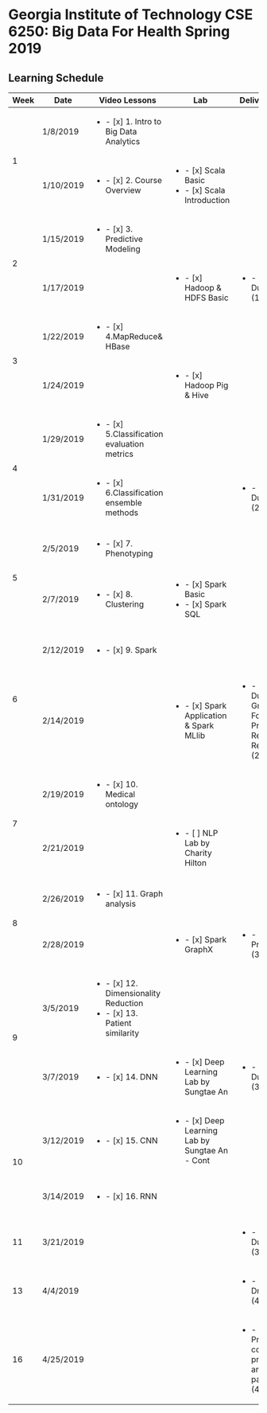 # Georgia Institute of Technology CSE 6250: Big Data For Health Spring 2019

## Learning Schedule

<table>
    <thead>
        <tr>
            <th>Week</th>
            <th>Date</th>
            <th>Video Lessons</th>
            <th>Lab</th>
            <th>Deliverable Due</th>
            <th>Finished</th>
            <th>Notes</th>
        </tr>
    </thead>
    <tbody>
        <tr>
            <td rowspan=2>1</td>
            <td>1/8/2019</td>
            <td><ul><li>- [x] 1. Intro to Big Data Analytics</li></td>
            <td></td>
            <td></td>
            <td>1/28/2019</td>
            <td>  </td>
        </tr>
        <tr>
            <td>1/10/2019</td>
            <td><ul><li>- [x] 2. Course Overview</li></td>
            <td><ul><li>- [x] Scala Basic </li><li>- [x] Scala Introduction </li></td>
            <td></td>
            <td>1/29/2019</td>
            <td>  </td>
        </tr>
        <tr>
            <td rowspan=2>2</td>
            <td>1/15/2019</td>
            <td><ul><li>- [x] 3. Predictive Modeling</li></td>
            <td></td>
            <td></td>
            <td>1/30/2019</td>
            <td>  </td>
        </tr>
        <tr>
            <td>1/17/2019</td>
            <td></td>
            <td><ul><li>- [x] Hadoop & HDFS Basic</li></td>
            <td><ul><li>- [x] HW1 Due (1/20/2019)</li></td>
            <td>1/29/2019</td>
            <td>  </td>
        </tr>
        <tr>
            <td rowspan=2>3</td>
            <td>1/22/2019</td>
            <td><ul><li>- [x] 4.MapReduce& HBase</li></td>
            <td></td>
            <td></td>
            <td>1/30/2019</td>
            <td>Need to take notes</td>
        </tr>
        <tr>
            <td>1/24/2019</td>
            <td> </td>
            <td><ul><li>- [x] Hadoop Pig & Hive</li></td>
            <td></td>
            <td>1/31/2019</td>
            <td>Need to take notes</td>
        </tr>
        <tr>
            <td rowspan=2>4</td>
            <td>1/29/2019</td>
            <td><ul><li>- [x] 5.Classification evaluation metrics</li></td>
            <td></td>
            <td></td>
            <td>1/31/2019</td>
            <td>Need to take notes</td>
        </tr>
        <tr>
            <td>1/31/2019</td>
            <td><ul><li>- [x] 6.Classification ensemble methods</li></td>
            <td></td>
            <td><ul><li>- [x] HW2 Due (2/3/2019)</li></td>
            <td>2/3/2019</td>
            <td>Need to take notes</td>
        </tr>
        <tr>
            <td rowspan=2>5</td>
            <td>2/5/2019</td>
            <td><ul><li>- [x] 7. Phenotyping</li></td>
            <td></td>
            <td></td>
            <td>2/14/2019</td>
            <td>Need to take notes</td>
        </tr>
        <tr>
            <td>2/7/2019</td>
            <td><ul><li>- [x] 8. Clustering</li></td>
            <td><ul><li>- [x] Spark Basic </li><li>- [x] Spark SQL </li></td>
            <td></td>
            <td>2/16/2019</td>
            <td>Need to take notes</td>
        </tr>
        <tr>
            <td rowspan=2>6</td>
            <td>2/12/2019</td>
            <td><ul><li>- [x] 9. Spark</li></td>
            <td></td>
            <td></td>
            <td>2/14/2019</td>
            <td>Need to take notes</td>
        </tr>
        <tr>
            <td>2/14/2019</td>
            <td></td>
            <td><ul><li>- [x] Spark Application & Spark MLlib </li></td>
            <td><ul><li>- [x] HW3 Due & Project Group Formation & Project Requirements Release (2/17/2019)</li></td>
            <td>2/16/2019</td>
            <td>Need to take notes</td>
        </tr>
        <tr>
            <td rowspan=2>7</td>
            <td>2/19/2019</td>
            <td><ul><li>- [x] 10. Medical ontology</li></td>
            <td></td>
            <td></td>
            <td>2/25/2019</td>
            <td>Need to take notes</td>
        </tr>
        <tr>
            <td>2/21/2019</td>
            <td></td>
            <td><ul><li>- [ ] NLP Lab by Charity Hilton </li></td>
            <td></td>
            <td></td>
            <td>  </td>
        </tr>
        <tr>
            <td rowspan=2>8</td>
            <td>2/26/2019</td>
            <td><ul><li>- [x] 11. Graph analysis</li></td>
            <td></td>
            <td></td>
            <td>2/25/2019</td>
            <td>Need to take notes</td>
        </tr>
        <tr>
            <td>2/28/2019</td>
            <td></td>
            <td><ul><li>- [x] Spark GraphX </li></td>
            <td><ul><li>- [x] Project Proposal Due (3/3/2019)</li></td>
            <td>3/3/2019</td>
            <td>Need to take notes</td>
        </tr>
        <tr>
            <td rowspan=2>9</td>
            <td>3/5/2019</td>
            <td><ul><li>- [x] 12. Dimensionality Reduction </li><li>- [x] 13. Patient similarity</li></td>
            <td></td>
            <td></td>
            <td>3/9/2019</td>
            <td>Need to take notes</td>
        </tr>
        <tr>
            <td>3/7/2019</td>
            <td><ul><li>- [x] 14. DNN</li></td>
            <td><ul><li>- [x] Deep Learning Lab by Sungtae An </li></td>
            <td><ul><li>- [x] HW4 Due (3/10/2019)</li></td>
            <td>3/10/2019</td>
            <td>Need to take notes</td>
        </tr>
        <tr>
            <td rowspan=2>10</td>
            <td>3/12/2019</td>
            <td><ul><li>- [x] 15. CNN </li></td>
            <td><ul><li>- [x] Deep Learning Lab by Sungtae An - Cont</li></td>
            <td></td>
            <td>3/23/2019</td>
            <td>Need to take notes</td>
        </tr>
        <tr>
            <td>3/14/2019</td>
            <td><ul><li>- [x] 16. RNN</li></td>
            <td></td>
            <td></td>
            <td>3/23/2019</td>
            <td>Need to take notes</td>
        </tr>
        <tr>
            <td rowspan=1>11</td>
            <td>3/21/2019</td>
            <td></td>
            <td></td>
            <td><ul><li>- [ ] HW5 Due (3/24/2019)</li></td>
            <td></td>
            <td>  </td>
        </tr>
        <tr>
            <td rowspan=1>13</td>
            <td>4/4/2019</td>
            <td></td>
            <td></td>
            <td><ul><li>- [ ] Project Draft Due (4/7/2019)</li></td>
            <td></td>
            <td>  </td>
        </tr>
        <tr>
            <td rowspan=1>16</td>
            <td>4/25/2019</td>
            <td></td>
            <td></td>
            <td><ul><li>- [ ] Final Project with code, presentation, and the final paper (4/28/2019)</li></td>
            <td></td>
            <td>  </td>
        </tr>
   </tbody>     
</table>
